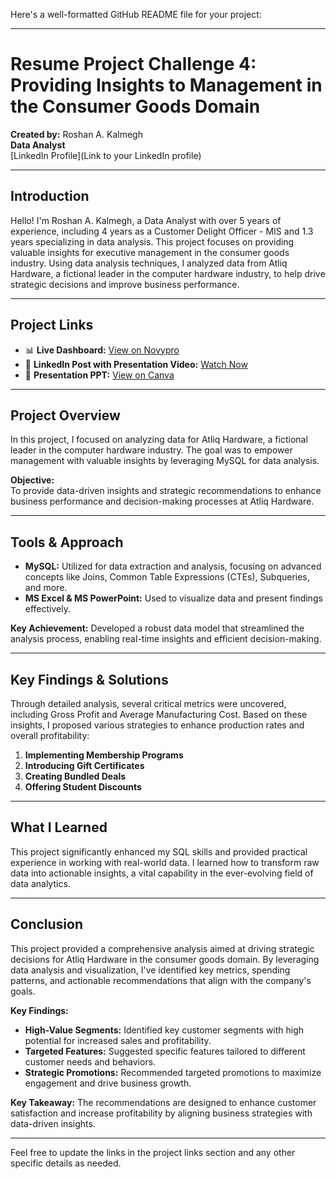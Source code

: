 Here's a well-formatted GitHub README file for your project:

---

# Resume Project Challenge 4: Providing Insights to Management in the Consumer Goods Domain

**Created by:** Roshan A. Kalmegh  
**Data Analyst**  
[LinkedIn Profile](Link to your LinkedIn profile)

---

## Introduction

Hello! I'm Roshan A. Kalmegh, a Data Analyst with over 5 years of experience, including 4 years as a Customer Delight Officer - MIS and 1.3 years specializing in data analysis. This project focuses on providing valuable insights for executive management in the consumer goods industry. Using data analysis techniques, I analyzed data from Atliq Hardware, a fictional leader in the computer hardware industry, to help drive strategic decisions and improve business performance.

---

## Project Links

- 📊 **Live Dashboard:** [View on Novypro](Link_to_live_dashboard)
- 🎥 **LinkedIn Post with Presentation Video:** [Watch Now](Link_to_linkedin_video)
- 📄 **Presentation PPT:** [View on Canva](Link_to_presentation_ppt)

---

## Project Overview

In this project, I focused on analyzing data for Atliq Hardware, a fictional leader in the computer hardware industry. The goal was to empower management with valuable insights by leveraging MySQL for data analysis.

**Objective:**  
To provide data-driven insights and strategic recommendations to enhance business performance and decision-making processes at Atliq Hardware.

---

## Tools & Approach

- **MySQL:** Utilized for data extraction and analysis, focusing on advanced concepts like Joins, Common Table Expressions (CTEs), Subqueries, and more.
- **MS Excel & MS PowerPoint:** Used to visualize data and present findings effectively.

**Key Achievement:** Developed a robust data model that streamlined the analysis process, enabling real-time insights and efficient decision-making.

---

## Key Findings & Solutions

Through detailed analysis, several critical metrics were uncovered, including Gross Profit and Average Manufacturing Cost. Based on these insights, I proposed various strategies to enhance production rates and overall profitability:

1. **Implementing Membership Programs**
2. **Introducing Gift Certificates**
3. **Creating Bundled Deals**
4. **Offering Student Discounts**

---

## What I Learned

This project significantly enhanced my SQL skills and provided practical experience in working with real-world data. I learned how to transform raw data into actionable insights, a vital capability in the ever-evolving field of data analytics.

---

## Conclusion

This project provided a comprehensive analysis aimed at driving strategic decisions for Atliq Hardware in the consumer goods domain. By leveraging data analysis and visualization, I've identified key metrics, spending patterns, and actionable recommendations that align with the company's goals.

**Key Findings:**

- **High-Value Segments:** Identified key customer segments with high potential for increased sales and profitability.
- **Targeted Features:** Suggested specific features tailored to different customer needs and behaviors.
- **Strategic Promotions:** Recommended targeted promotions to maximize engagement and drive business growth.

**Key Takeaway:** The recommendations are designed to enhance customer satisfaction and increase profitability by aligning business strategies with data-driven insights.

---

Feel free to update the links in the project links section and any other specific details as needed.
